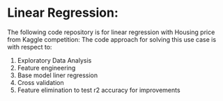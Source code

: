 # Linear Regression:

The following code repository is for linear regression with Housing price from Kaggle competition:
The code approach  for solving this use case is with respect to:
  1.	Exploratory Data Analysis
  2.	Feature engineering 
  3.	Base model liner regression
  4.	Cross validation
  5.	Feature elimination to test r2 accuracy for improvements
